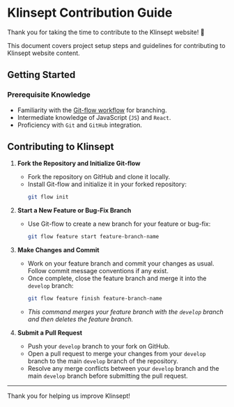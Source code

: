 # Klinsept Contribution Guide

Thank you for taking the time to contribute to the Klinsept website! 🎉

This document covers project setup steps and guidelines for contributing to Klinsept website content.

## Getting Started

### Prerequisite Knowledge
- Familiarity with the [Git-flow workflow](https://www.atlassian.com/git/tutorials/comparing-workflows/gitflow-workflow) for branching.
- Intermediate knowledge of JavaScript (`JS`) and `React`.
- Proficiency with `Git` and `GitHub` integration.

## Contributing to Klinsept

1. **Fork the Repository and Initialize Git-flow**
   - Fork the repository on GitHub and clone it locally.
   - Install Git-flow and initialize it in your forked repository:
     ```bash
     git flow init
     ```

2. **Start a New Feature or Bug-Fix Branch**
   - Use Git-flow to create a new branch for your feature or bug-fix:
     ```bash
     git flow feature start feature-branch-name
     ```

3. **Make Changes and Commit**
   - Work on your feature branch and commit your changes as usual. Follow commit message conventions if any exist.
   - Once complete, close the feature branch and merge it into the `develop` branch:
     ```bash
     git flow feature finish feature-branch-name
     ```
   - *This command merges your feature branch with the `develop` branch and then deletes the feature branch.*

4. **Submit a Pull Request**
   - Push your `develop` branch to your fork on GitHub.
   - Open a pull request to merge your changes from your `develop` branch to the main `develop` branch of the repository.
   - Resolve any merge conflicts between your `develop` branch and the main `develop` branch before submitting the pull request.

---

Thank you for helping us improve Klinsept!
